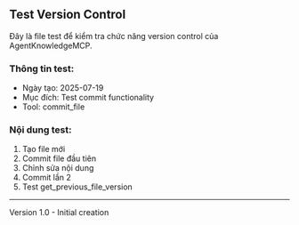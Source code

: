 ## Test Version Control

Đây là file test để kiểm tra chức năng version control của AgentKnowledgeMCP.

### Thông tin test:
- Ngày tạo: 2025-07-19  
- Mục đích: Test commit functionality
- Tool: commit_file

### Nội dung test:
1. Tạo file mới
2. Commit file đầu tiên
3. Chỉnh sửa nội dung
4. Commit lần 2
5. Test get_previous_file_version

---
Version 1.0 - Initial creation

